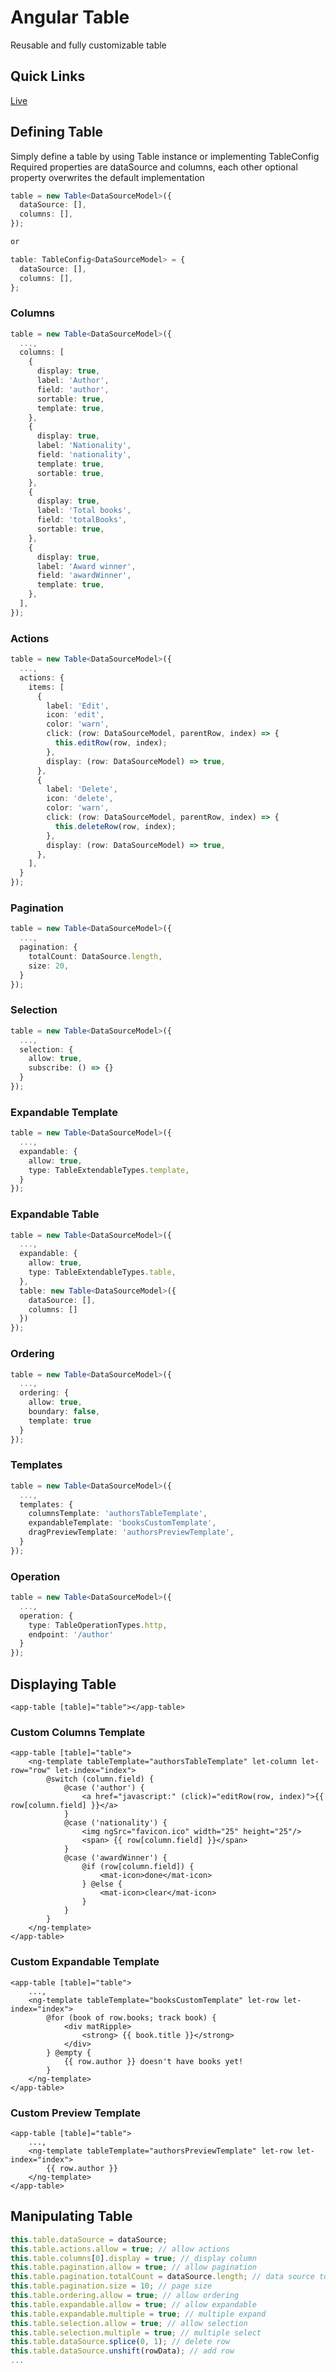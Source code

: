 # Angular Table

Reusable and fully customizable table

## Quick Links

[Live](https://klodianshaba.github.io/angular-table/)

## Defining Table

Simply define a table by using Table instance or implementing TableConfig\
Required properties are dataSource and columns, each other optional property overwrites the default implementation

```typescript
table = new Table<DataSourceModel>({
  dataSource: [],
  columns: [],
});

or

table: TableConfig<DataSourceModel> = {
  dataSource: [],
  columns: [],
};
```

### Columns

```typescript
table = new Table<DataSourceModel>({
  ...,
  columns: [
    {
      display: true,
      label: 'Author',
      field: 'author',
      sortable: true,
      template: true,
    },
    {
      display: true,
      label: 'Nationality',
      field: 'nationality',
      template: true,
      sortable: true,
    },
    {
      display: true,
      label: 'Total books',
      field: 'totalBooks',
      sortable: true,
    },
    {
      display: true,
      label: 'Award winner',
      field: 'awardWinner',
      template: true,
    },
  ],
});
```

### Actions

```typescript
table = new Table<DataSourceModel>({
  ...,
  actions: {
    items: [
      {
        label: 'Edit',
        icon: 'edit',
        color: 'warn',
        click: (row: DataSourceModel, parentRow, index) => {
          this.editRow(row, index);
        },
        display: (row: DataSourceModel) => true,
      },
      {
        label: 'Delete',
        icon: 'delete',
        color: 'warn',
        click: (row: DataSourceModel, parentRow, index) => {
          this.deleteRow(row, index);
        },
        display: (row: DataSourceModel) => true,
      },
    ],
  }
});
```

### Pagination

```typescript
table = new Table<DataSourceModel>({
  ...,
  pagination: {
    totalCount: DataSource.length,
    size: 20,
  }
});
```

### Selection 

```typescript
table = new Table<DataSourceModel>({
  ...,
  selection: {
    allow: true,
    subscribe: () => {}
  }
});
```

### Expandable Template

```typescript
table = new Table<DataSourceModel>({
  ...,
  expandable: {
    allow: true,
    type: TableExtendableTypes.template,
  }
});
```

### Expandable Table 

```typescript
table = new Table<DataSourceModel>({
  ...,
  expandable: {
    allow: true,
    type: TableExtendableTypes.table,
  },
  table: new Table<DataSourceModel>({
    dataSource: [],
    columns: []
  })
});
```

### Ordering 

```typescript
table = new Table<DataSourceModel>({
  ...,
  ordering: {
    allow: true,
    boundary: false,
    template: true
  }
});
```

### Templates 

```typescript
table = new Table<DataSourceModel>({
  ...,
  templates: {
    columnsTemplate: 'authorsTableTemplate',
    expandableTemplate: 'booksCustomTemplate',
    dragPreviewTemplate: 'authorsPreviewTemplate',
  }
});
```

### Operation 

```typescript
table = new Table<DataSourceModel>({
  ...,
  operation: {
    type: TableOperationTypes.http,
    endpoint: '/author'
  }
});
```

## Displaying Table

```angular17html
<app-table [table]="table"></app-table>
```

### Custom Columns Template

```angular17html
<app-table [table]="table">
    <ng-template tableTemplate="authorsTableTemplate" let-column let-row="row" let-index="index">
        @switch (column.field) {
            @case ('author') {
                <a href="javascript:" (click)="editRow(row, index)">{{ row[column.field] }}</a>
            }
            @case ('nationality') {
                <img ngSrc="favicon.ico" width="25" height="25"/>
                <span> {{ row[column.field] }}</span>
            }
            @case ('awardWinner') {
                @if (row[column.field]) {
                    <mat-icon>done</mat-icon>
                } @else {
                    <mat-icon>clear</mat-icon>
                }
            }
        }
    </ng-template>
</app-table>
```

### Custom Expandable Template

```angular17html
<app-table [table]="table">
    ...,
    <ng-template tableTemplate="booksCustomTemplate" let-row let-index="index">
        @for (book of row.books; track book) {
            <div matRipple>
                <strong> {{ book.title }}</strong>
            </div>
        } @empty {
            {{ row.author }} doesn't have books yet!
        }
    </ng-template>
</app-table>
```

### Custom Preview Template

```angular17html
<app-table [table]="table">
    ...,
    <ng-template tableTemplate="authorsPreviewTemplate" let-row let-index="index">
        {{ row.author }}
    </ng-template>
</app-table>
```

## Manipulating Table

```typescript
this.table.dataSource = dataSource;
this.table.actions.allow = true; // allow actions
this.table.columns[0].display = true; // display column
this.table.pagination.allow = true; // allow pagination
this.table.pagination.totalCount = dataSource.length; // data source total count
this.table.pagination.size = 10; // page size
this.table.ordering.allow = true; // allow ordering
this.table.expandable.allow = true; // allow expandable
this.table.expandable.multiple = true; // multiple expand
this.table.selection.allow = true; // allow selection
this.table.selection.multiple = true; // multiple select
this.table.dataSource.splice(0, 1); // delete row
this.table.dataSource.unshift(rowData); // add row
...
```
